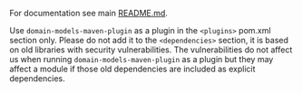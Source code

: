 For documentation see main [README.md](../README.md).

Use `domain-models-maven-plugin` as a plugin in the `<plugins>` pom.xml section only. Please do not add it to the `<dependencies>` section, it is based on old libraries with security vulnerabilities. The vulnerabilities do not affect us when running `domain-models-maven-plugin` as a plugin but they may affect a module if those old dependencies are included as explicit dependencies.
